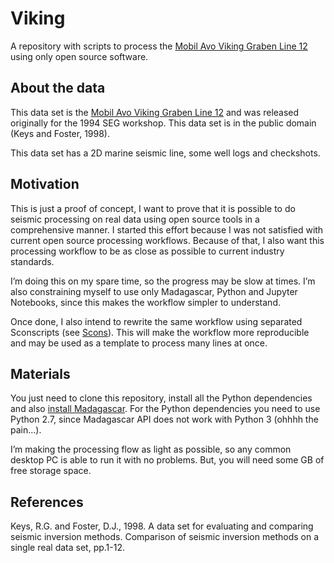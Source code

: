 # Viking

A repository with scripts to process the [Mobil Avo Viking Graben Line 12](http://s3.amazonaws.com/open.source.geoscience/open_data/Mobil_Avo_Viking_Graben_Line_12/mobil_avo.html) using only open source software.

## About the data

This data set is the [Mobil Avo Viking Graben Line 12](http://s3.amazonaws.com/open.source.geoscience/open_data/Mobil_Avo_Viking_Graben_Line_12/mobil_avo.html) and was released originally for the 1994 SEG workshop. This data set is in the public domain (Keys and Foster, 1998).

This data set has a 2D marine seismic line, some well logs and checkshots.

## Motivation

This is just a proof of concept, I want to prove that it is possible to do seismic processing on real data using open source tools in a comprehensive manner. I started this effort because I was not satisfied with current open source processing workflows. Because of that, I also want this processing workflow to be as close as possible to current industry standards.

I’m doing this on my spare time, so the progress may be slow at times. I’m also constraining myself to use only Madagascar, Python and Jupyter Notebooks, since this makes the workflow simpler to understand.

Once done, I also intend to rewrite the same workflow using separated Sconscripts (see [Scons](https://www.scons.org/)). This will make the workflow more reproducible and may be used as a template to process many lines at once.

## Materials

You just need to clone this repository, install all the Python dependencies and also [install Madagascar](http://www.ahay.org/wiki/Installation). For the Python dependencies you need to use Python 2.7, since Madagascar API does not work with Python 3 (ohhhh the pain...).

I’m making the processing flow as light as possible, so any common desktop PC is able to run it with no problems. But, you will need some GB of free storage space.


## References

Keys, R.G. and Foster, D.J., 1998. A data set for evaluating and comparing seismic inversion methods. Comparison of seismic inversion methods on a single real data set, pp.1-12.
